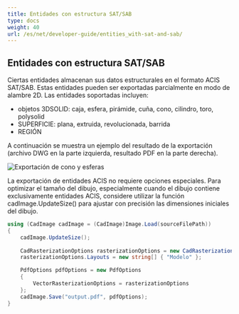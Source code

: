 ```yaml
---
title: Entidades con estructura SAT/SAB
type: docs
weight: 40
url: /es/net/developer-guide/entities_with-sat-and-sab/
---
```


## **Entidades con estructura SAT/SAB**

Ciertas entidades almacenan sus datos estructurales en el formato ACIS SAT/SAB. Estas entidades pueden ser exportadas parcialmente en modo de alambre 2D. Las entidades soportadas incluyen:

* objetos 3DSOLID: caja, esfera, pirámide, cuña, cono, cilindro, toro, polysolid
* SUPERFICIE: plana, extruida, revolucionada, barrida
* REGIÓN

A continuación se muestra un ejemplo del resultado de la exportación (archivo DWG en la parte izquierda, resultado PDF en la parte derecha).

![Exportación de cono y esferas](/_assets/guide/coneAndSpheres.png)

La exportación de entidades ACIS no requiere opciones especiales. Para optimizar el tamaño del dibujo, especialmente cuando el dibujo contiene exclusivamente entidades ACIS, considere utilizar la función cadImage.UpdateSize() para ajustar con precisión las dimensiones iniciales del dibujo.

```csharp
using (CadImage cadImage = (CadImage)Image.Load(sourceFilePath))
{
	cadImage.UpdateSize();
	
	CadRasterizationOptions rasterizationOptions = new CadRasterizationOptions();
	rasterizationOptions.Layouts = new string[] { "Modelo" };

	PdfOptions pdfOptions = new PdfOptions
	{
		VectorRasterizationOptions = rasterizationOptions
	};
	cadImage.Save("output.pdf", pdfOptions);
}
```
